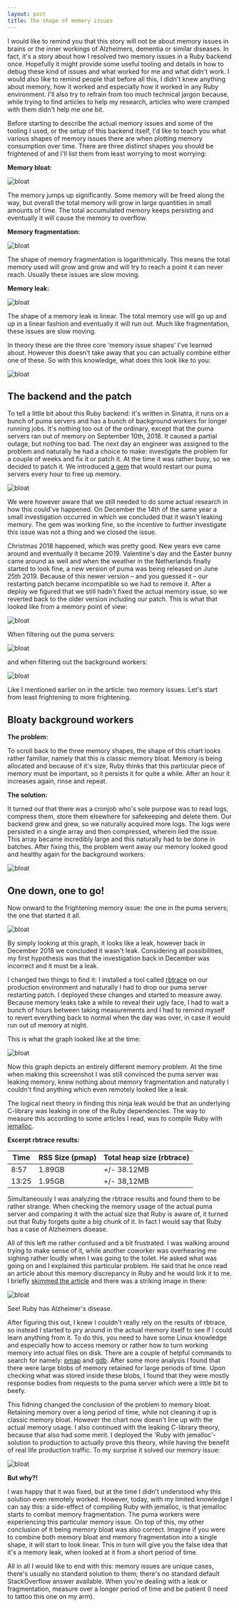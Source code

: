 ```yaml
---
layout: post
title: The shape of memory issues
---
```


I would like to remind you that this story will not be about memory issues in brains or the inner workings of Alzheimers, dementia or similar diseases. In fact, it's a story about how I resolved two memory issues in a Ruby backend once. Hopefully it might provide some useful tooling and details in how to debug these kind of issues and what worked for me and what didn't work. I would also like to remind people that before all this, I didn't knew anything about memory, how it worked and especially how it worked in any Ruby environment. I'll also try to refrain from too much technical jargon because, while trying to find articles to help my research, articles who were cramped with them didn't help me one bit.

Before starting to describe the actual memory issues and some of the tooling I used, or the setup of this backend itself, I'd like to teach you what various shapes of memory issues there are when plotting memory consumption over time. There are three distinct shapes you should be frightened of and I'll list them from least worrying to most worrying:

**Memory bloat:**

![bloat](/img/1/1.png)

The memory jumps up significantly. Some memory will be freed along the way, but overall the total memory will grow in large quantities in small amounts of time. The total accumulated memory keeps persisting and eventually it will cause the memory to overflow.

**Memory fragmentation:**

![bloat](/img/1/2.png)

The shape of memory fragmentation is logarithmically. This means the total memory used will grow and grow and will try to reach a point it can never reach. Usually these issues are slow moving.

**Memory leak:**

![bloat](/img/1/3.png)

The shape of a memory leak is linear. The total memory use will go up and up in a linear fashion and eventually it will run out. Much like fragmentation, these issues are slow moving.

In theory these are the three core ‘memory issue shapes' I've learned about. However this doesn't take away that you can actually combine either one of these. So with this knowledge, what does this look like to you:

![bloat](/img/1/4.png)

## The backend and the patch

To tell a little bit about this Ruby backend: it's written in Sinatra, it runs on a bunch of puma servers and has a bunch of background workers for longer running jobs. It's nothing too out of the ordinary, except that the puma servers ran out of memory on September 10th, 2018. It caused a partial outage, but nothing too bad. The next day an engineer was assigned to the problem and naturally he had a choice to make: investigate the problem for a couple of weeks and fix it or patch it. At the time it was rather busy, so we decided to patch it. We introduced [a gem](https://github.com/schneems/puma_worker_killer) that would restart our puma servers every hour to free up memory.

![bloat](/img/1/5.png)

We were however aware that we still needed to do some actual research in how this could've happened. On December the 14th of the same year a small investigation occurred in which we concluded that it wasn't leaking memory. The gem was working fine, so the incentive to further investigate this issue was not a thing and we closed the issue.

Christmas 2018 happened, which was pretty good. New years eve came around and eventually it became 2019. Valentine's day and the Easter bunny came around as well and when the weather in the Netherlands finally started to look fine, a new version of puma was being released on June 25th 2019. Because of this newer version – and you guessed it – our restarting patch became incompatible so we had to remove it. After a deploy we figured that we still hadn't fixed the actual memory issue, so we reverted back to the older version including our patch. This is what that looked like from a memory point of view:

![bloat](/img/1/6.png)

When filtering out the puma servers:

![bloat](/img/1/8.png)

and when filtering out the background workers:

![bloat](/img/1/7.png)

Like I mentioned earlier on in the article: two memory issues. Let's start from least frightening to more frightening.

## Bloaty background workers

**The problem:**

To scroll back to the three memory shapes, the shape of this chart looks rather familiar, namely that this is classic memory bloat. Memory is being allocated and because of it's size, Ruby thinks that this particular piece of memory must be important, so it persists it for quite a while. After an hour it increases again, rinse and repeat.

**The solution:**

It turned out that there was a cronjob who's sole purpose was to read logs, compress them, store them elsewhere for safekeeping and delete them. Our backend grew and grew, so we naturally acquired more logs. The logs were persisted in a single array and then compressed, wherein lied the issue. This array became incredibly large and this naturally had to be done in batches. After fixing this, the problem went away our memory looked good and healthy again for the background workers:

![bloat](/img/1/9.png)

## One down, one to go!

Now onward to the frightening memory issue: the one in the puma servers; the one that started it all.

![bloat](/img/1/4.png)

By simply looking at this graph, it looks like a leak, however back in December 2018 we concluded it wasn't leak. Considering all possibilities, my first hypothesis was that the investigation back in December was incorrect and it must be a leak.

I changed two things to find it: I installed a tool called [rbtrace](https://github.com/tmm1/rbtrace) on our production environment and naturally I had to drop our puma server restarting patch. I deployed these changes and started to measure away. Because memory leaks take a while to reveal their ugly face, I had to wait a bunch of hours between taking measurements and I had to remind myself to revert everything back to normal when the day was over, in case it would run out of memory at night.

This is what the graph looked like at the time:

![bloat](/img/1/13.png)

Now this graph depicts an entirely different memory problem. At the time when making this screenshot I was still convinced the puma server was leaking memory, knew nothing about memory fragmentation and naturally I couldn't find anything which even remotely looked like a leak.

The logical next theory in finding this ninja leak would be that an underlying C-library was leaking in one of the Ruby dependencies. The way to measure this according to some articles I read, was to compile Ruby with [jemalloc](http://jemalloc.net/).

**Excerpt rbtrace results:**

Time   | RSS Size (pmap) | Total heap size (rbtrace)
-------|-----------------|---------------------------
 8:57  | 1.89GB          | +/- 38.12MB
 13:25 | 1.95GB          | +/- 38,12MB

Simultaneously I was analyzing the rbtrace results and found them to be rather strange. When checking the memory usage of the actual puma server and comparing it with the actual size that Ruby is aware of, it turned out that Ruby forgets quite a big chunk of it. In fact I would say that Ruby has a case of Alzheimers disease.

All of this left me rather confused and a bit frustrated. I was walking around trying to make sense of it, while another coworker was overhearing me sighing rather loudly when I was going to the toilet. He asked what was going on and I explained this particular problem. He said that he once read an article about this memory discrepancy in Ruby and he would link it to me. I briefly [skimmed the article](https://www.joyfulbikeshedding.com/blog/2019-03-14-what-causes-ruby-memory-bloat.html) and there was a striking image in there:

![bloat](/img/1/11.png)

See! Ruby has Alzheimer's disease.

After figuring this out, I knew I couldn't really rely on the results of rbtrace, so instead I started to pry around in the actual memory itself to see if I could learn anything from it. To do this, you need to have some Linux knowledge and especially how to access memory or rather how to turn working memory into actual files on disk. There are a couple of helpful commands to search for namely: [pmap](https://linux.die.net/man/1/pmap) and [gdb](https://www.gnu.org/software/gdb/). After some more analysis I found that there were large blobs of memory retained for large periods of time. Upon checking what was stored inside these blobs, I found that they were mostly response bodies from requests to the puma server which were a little bit to beefy.

This fidning changed the conclusion of the problem to memory bloat. Retaining memory over a long period of time, while not cleaning it up is classic memory bloat. However the chart now doesn't line up with the actual memory usage. I also continued with the leaking C-library theory, because that also had some merit. I deployed the 'Ruby with jemalloc'-solution to production to actually prove this theory, while having the benefit of real life production traffic. To my surprise it solved our memory issue:

![bloat](/img/1/12.png)

**But why?!**

I was happy that it was fixed, but at the time I didn't understood why this solution even remotely worked. However, today, with my limited knowledge I can say this: a side-effect of compiling Ruby with jemalloc, is that jemalloc starts to combat memory fragmentation. The puma workers were experiencing this particular memory issue. On top of this, my other conclusion of it being memory bloat was also correct. Imagine if you were to combine both memory bloat and memory fragmentation into a single shape, it will start to look linear. This in turn will give you the false idea that it's a memory leak, when looked at it from a short period of time.

All in all I would like to end with this: memory issues are unique cases, there's usually no standard solution to them; there's no standard default StackOverflow answer available. When you're dealing with a leak or fragmentation, measure over a longer period of time and be patient (I need to tattoo this one on my arm).
